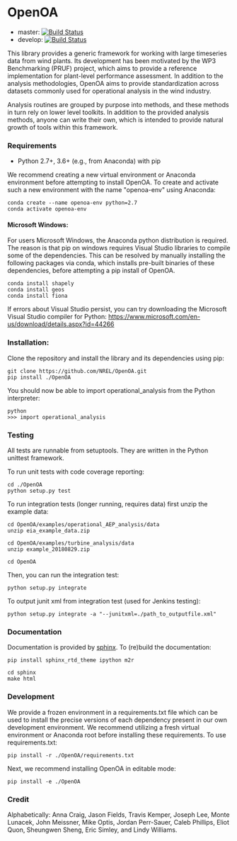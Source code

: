 OpenOA
======

- master: [![Build Status](https://travis-ci.org/NREL/OpenOA.svg?branch=master)](https://travis-ci.org/NREL/OpenOA)
- develop: [![Build Status](https://travis-ci.org/NREL/OpenOA.svg?branch=develop)](https://travis-ci.org/NREL/OpenOA)

This library provides a generic framework for working with large timeseries data from wind plants. Its development
has been motivated by the WP3 Benchmarking (PRUF) project, which aims to provide a reference implementation for
plant-level performance assessment. In addition to the analysis methodologies, OpenOA aims to provide
standardization across datasets commonly used for operational analysis in the wind industry.

Analysis routines are grouped by purpose into methods, and these methods in turn rely on lower level toolkits.
In addition to the provided analysis methods, anyone can write their own, which is intended to provide natural
growth of tools within this framework.

### Requirements

  * Python 2.7+, 3.6+ (e.g., from Anaconda) with pip

We recommend creating a new virtual environment or Anaconda environment before attempting to install
OpenOA. To create and activate such a new environment with the name "openoa-env" using Anaconda:

```
conda create --name openoa-env python=2.7
conda activate openoa-env
```

#### Microsoft Windows:

For users Microsoft Windows, the Anaconda python distribution is required. The reason is that pip on windows requires
Visual Studio libraries to compile some of the dependencies. This can be resolved by manually installing the following
packages via conda, which installs pre-built binaries of these dependencies, before attempting a pip install of OpenOA.

```
conda install shapely
conda install geos
conda install fiona
```

If errors about Visual Studio persist, you can try downloading the Microsoft Visual Studio compiler for Python: https://www.microsoft.com/en-us/download/details.aspx?id=44266


### Installation:

Clone the repository and install the library and its dependencies using pip:

```
git clone https://github.com/NREL/OpenOA.git
pip install ./OpenOA
```

You should now be able to import operational_analysis from the Python interpreter:

```
python
>>> import operational_analysis
```

### Testing

All tests are runnable from setuptools. They are written in the Python unittest framework.

To run unit tests with code coverage reporting:

```
cd ./OpenOA
python setup.py test
```

To run integration tests (longer running, requires data) first unzip the example data:

```
cd OpenOA/examples/operational_AEP_analysis/data
unzip eia_example_data.zip

cd OpenOA/examples/turbine_analysis/data
unzip example_20180829.zip

cd OpenOA
```

Then, you can run the integration test:

```
python setup.py integrate
```

To output junit xml from integration test (used for Jenkins testing):

```
python setup.py integrate -a "--junitxml=./path_to_outputfile.xml"
```



### Documentation

Documentation is provided by [sphinx](http://www.sphinx-doc.org/en/stable/). To (re)build the documentation:

```
pip install sphinx_rtd_theme ipython m2r

cd sphinx
make html
```


### Development

We provide a frozen environment in a requirements.txt file which can be used to install the precise versions
of each dependency present in our own development environment. We recommend utilizing a fresh virtual environment or
Anaconda root before installing these requirements. To use requirements.txt:

```
pip install -r ./OpenOA/requirements.txt
```

Next, we recommend installing OpenOA in editable mode:

```
pip install -e ./OpenOA
```


### Credit

Alphabetically:
Anna Craig,
Jason Fields,
Travis Kemper,
Joseph Lee,
Monte Lunacek,
John Meissner,
Mike Optis,
Jordan Perr-Sauer,
Caleb Phillips,
Eliot Quon,
Sheungwen Sheng,
Eric Simley, and
Lindy Williams.

